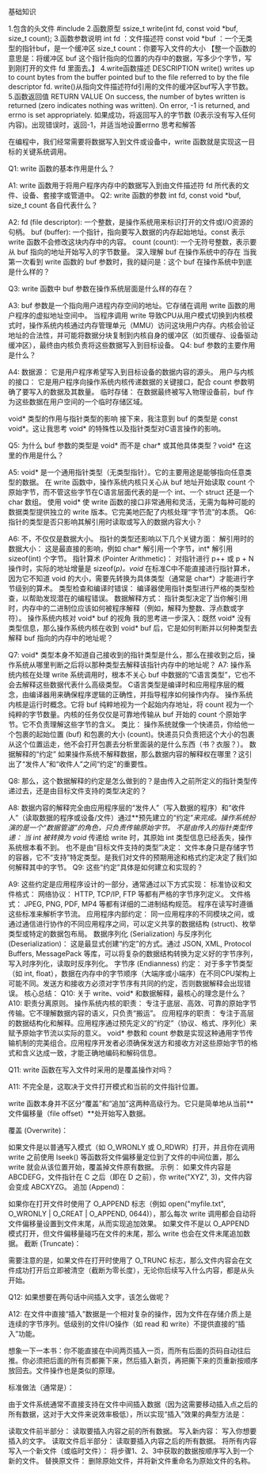 基础知识

1.包含的头文件
#include<unistd>
2.函数原型
ssize_t write(int fd, const void *buf, size_t count);
3.函数参数说明
int fd ：文件描述符
const void *buf ：一个无类型的指针buf，是一个缓冲区
size_t count：你要写入文件的大小
【整一个函数的意思是：将缓冲区 buf 这个指针指向的位置的内存中的数据，写多少个字节，写到刚打开的文件 fd 里面去。】
4.write函数描述
DESCRIPTION
       write() writes up to count bytes from the buffer pointed buf to the file referred to by the file descriptor fd.
       write()从指向文件描述符fd引用的文件的缓冲区buf写入字节数。
5.函数返回值
RETURN VALUE
       On  success,  the  number of bytes written is returned (zero indicates nothing was written).  On error, -1 is returned, and errno is set appropriately.
       如果成功，将返回写入的字节数 (0表示没有写入任何内容)。出现错误时，返回-1，并适当地设置errno
思考和解答

在编程中，我们经常需要将数据写入到文件或设备中，write 函数就是实现这一目标的关键系统调用。

Q1: write 函数的基本作用是什么？

A1: write 函数用于将用户程序内存中的数据写入到由文件描述符 fd 所代表的文件、设备、套接字或管道中。
Q2: write 函数的参数 int fd, const void *buf, size_t count 各自代表什么？

A2:
fd (file descriptor): 一个整数，是操作系统用来标识打开的文件或I/O资源的句柄。
buf (buffer): 一个指针，指向要写入数据的内存起始地址。const 表示 write 函数不会修改这块内存中的内容。
count (count): 一个无符号整数，表示要从 buf 指向的地址开始写入的字节数量。
深入理解 buf 在操作系统中的存在
当我第一次看到 write 函数的 buf 参数时，我的疑问是：这个 buf 在操作系统中到底是什么样的？

Q3: write 函数中 buf 参数在操作系统层面是什么样的存在？

A3: buf 参数是一个指向用户进程内存空间的地址。它存储在调用 write 函数的用户程序的虚拟地址空间中。
当程序调用 write 导致CPU从用户模式切换到内核模式时，操作系统内核通过内存管理单元（MMU）访问这块用户内存。内核会验证地址的合法性，并可能将数据分块复制到内核自身的缓冲区（如页缓存、设备驱动缓冲区），最终由内核负责将这些数据写入到目标设备。
Q4: buf 参数的主要作用是什么？

A4:
数据源： 它是用户程序希望写入到目标设备的数据内容的源头。
用户与内核的接口： 它是用户程序向操作系统内核传递数据的关键接口，配合 count 参数明确了要写入的数据及其数量。
临时存储： 在数据最终被写入物理设备前，buf 作为这些数据在用户空间的一个临时存储区域。

void* 类型的作用与指针类型的影响
接下来，我注意到 buf 的类型是 const void*。这让我思考 void* 的特殊性以及指针类型对C语言操作的影响。

Q5: 为什么 buf 参数的类型是 void* 而不是 char* 或其他具体类型？void* 在这里的作用是什么？

A5: void* 是一个通用指针类型（无类型指针）。它的主要用途是能够指向任意类型的数据。
在 write 函数中，操作系统内核只关心从 buf 地址开始读取 count 个原始字节，而不管这些字节在C语言层面代表的是一个 int、一个 struct 还是一个 char 数组。
使用 void* 使 write 函数的接口非常通用和灵活，无需为每种可能的数据类型提供独立的 write 版本。它完美地匹配了内核处理“字节流”的本质。
Q6: 指针的类型是否只影响其解引用时读取或写入的数据内容大小？

A6: 不，不仅仅是数据大小。 指针的类型还影响以下几个关键方面：
解引用时的数据大小： 这是最直接的影响，例如 char* 解引用一个字节，int* 解引用 sizeof(int) 个字节。
指针算术 (Pointer Arithmetic)： 对指针进行 p++ 或 p + N 操作时，实际的地址增量是 sizeof(*p)。void* 在标准C中不能直接进行指针算术，因为它不知道 void 的大小，需要先转换为具体类型（通常是 char*）才能进行字节级别的算术。
类型检查和编译时错误： 编译器使用指针类型进行严格的类型检查，以帮助发现潜在的编程错误。
数据解释方式： 指针类型决定了当你解引用时，内存中的二进制位应该如何被程序解释（例如，解释为整数、浮点数或字符）。
操作系统内核对 void* buf 的视角
我的思考进一步深入：既然 void* 没有类型信息，那么操作系统内核在收到 void* buf 后，它是如何判断并以何种类型去解释 buf 指向的内存中的地址呢？

Q7: void* 类型本身不知道自己接收到的指针类型是什么，那么在接收到之后，操作系统从哪里判断之后将以那种类型去解释该指针内存中的地址呢？
A7: 操作系统内核在处理 write 系统调用时，根本不关心 buf 中数据的“C语言类型”，它也不会去解释这些数据代表什么高级类型。
C语言类型是编译时和应用程序层的概念，由编译器用来确保程序逻辑的正确性，并指导程序如何操作内存。
操作系统内核是运行时概念。它将 buf 纯粹地视为一个起始内存地址，将 count 视为一个纯粹的字节数量。内核的任务仅仅是可靠地传输从 buf 开始的 count 个原始字节。它不负责理解这些字节的含义。
类比： 操作系统就像一个快递员，你给他一个包裹的起始位置 (buf) 和包裹的大小 (count)。快递员只负责把这个大小的包裹从这个位置运走，他不会打开包裹去分析里面装的是什么东西（书？衣服？）。
数据解释的“约定”
如果操作系统不解释数据，那么数据内容的解释权在哪里？这引出了“发件人”和“收件人”之间“约定”的重要性。

Q8: 那么，这个数据解释的约定是怎么做到的？是由传入之前所定义的指针类型传递过去，还是由目标文件支持的类型决定的？

A8: 数据内容的解释完全由应用程序层的“发件人”（写入数据的程序）和“收件人”（读取数据的程序或设备/文件）通过**预先建立的“约定”**来完成。操作系统扮演的是一个“数据管道”的角色，只负责传输原始字节。
不是由传入的指针类型传递： 当 int* 被转换为 void* 传递给 write 时，其原始 int 类型信息已经丢失，操作系统根本看不到。
也不是由“目标文件支持的类型”决定： 文件本身只是存储字节的容器，它不“支持”特定类型。是我们对文件的预期用途和格式约定决定了我们如何解释其中的字节。
Q9: 这些“约定”具体是如何建立和实现的？

A9: 这些约定是应用程序设计的一部分，通常通过以下方式实现：
标准协议和文件格式：
网络协议： HTTP, TCP/IP, FTP 等都有严格的字节序列定义。
文件格式： JPEG, PNG, PDF, MP4 等都有详细的二进制结构规范。
程序在读写时遵循这些标准来解析字节流。
应用程序内部约定：
同一应用程序的不同模块之间，或通过通信进行协作的不同应用程序之间，可以定义共享的数据结构 (struct)、枚举类型或特定的数据包布局。
数据序列化 (Serialization) 与反序列化 (Deserialization)：
这是最显式创建“约定”的方式。通过 JSON, XML, Protocol Buffers, MessagePack 等库，可以将复杂的数据结构转换为定义好的字节序列，写入时序列化，读取时反序列化。
字节序 (Endianness) 约定：
对于多字节类型（如 int, float），数据在内存中的字节顺序（大端序或小端序）在不同CPU架构上可能不同。发送方和接收方必须对字节序有共同的约定，否则数据解释会出现错误。
核心总结：
Q10: 关于 write、void* 和数据解释，最核心的理念是什么？
A10: 职责分离原则。
操作系统内核的职责： 专注于底层、高效、可靠的原始字节传输。它不理解数据内容的语义，只负责“搬运”。
应用程序的职责： 专注于高层的数据结构化和解释。应用程序通过预先定义的“约定”（协议、格式、序列化）来赋予原始字节流以实际的意义。
void* 参数和 count 参数是实现这种通用字节传输机制的完美组合。应用程序开发者必须确保发送方和接收方对这些原始字节的格式和含义达成一致，才能正确地编码和解码信息。

Q11: write 函数在写入文件时采用的是覆盖操作对吗？

A11: 不完全是，这取决于文件打开模式和当前的文件指针位置。

write 函数本身并不区分“覆盖”和“追加”这两种高级行为。它只是简单地从当前**文件偏移量（file offset）**处开始写入数据。

覆盖 (Overwrite)：

如果文件是以普通写入模式（如 O_WRONLY 或 O_RDWR）打开，并且你在调用 write 之前使用 lseek() 等函数将文件偏移量定位到了文件的中间位置，那么 write 就会从该位置开始，覆盖掉文件原有数据。
示例： 如果文件内容是 ABCDEFG，文件指针在 C 之后（即在 D 之前），你 write("XYZ", 3)，文件内容会变成 ABCXYZG。
追加 (Append)：

如果你在打开文件时使用了 O_APPEND 标志（例如 open("myfile.txt", O_WRONLY | O_CREAT | O_APPEND, 0644)），那么每次 write 调用都会自动将文件偏移量设置到文件末尾，从而实现追加效果。
如果文件不是以 O_APPEND 模式打开，但文件偏移量碰巧在文件的末尾，那么 write 也会在文件末尾追加数据。
截断 (Truncate)：

需要注意的是，如果文件在打开时使用了 O_TRUNC 标志，那么文件内容会在文件成功打开后立即被清空（截断为零长度），无论你后续写入什么内容，都是从头开始。

Q12: 如果想要在两句话中间插入文字，该怎么做呢？

A12: 在文件中直接“插入”数据是一个相对复杂的操作，因为文件在存储介质上是连续的字节序列。低级别的文件I/O操作（如 read 和 write）不提供直接的“插入”功能。

想象一下一本书：你不能直接在中间两页插入一页，而所有后面的页码自动往后推。你必须把后面的所有页都撕下来，然后插入新页，再把撕下来的页重新按顺序放回去。文件操作也是类似的原理。

标准做法（通常是）：

由于文件系统通常不直接支持在文件中间插入数据（因为这需要移动插入点之后的所有数据，这对于大文件来说效率极低），所以实现“插入”效果的典型方法是：

读取文件前半部分： 读取要插入内容之前的所有数据。
写入新内容： 写入你想要插入的文字。
读取文件后半部分： 读取要插入内容之后的所有数据。
将所有内容写入一个新文件（或临时文件）： 将步骤1、2、3中获取的数据按顺序写入到一个新的文件。
替换原文件： 删除原始文件，并将新文件重命名为原始文件的名称。
